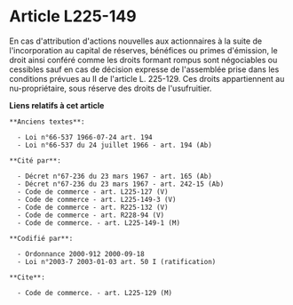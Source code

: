 # Article L225-149

En cas d'attribution d'actions nouvelles aux actionnaires à la suite de l'incorporation au capital de réserves, bénéfices ou
primes d'émission, le droit ainsi conféré comme les droits formant rompus sont négociables ou cessibles sauf en cas de
décision expresse de l'assemblée prise dans les conditions prévues au II de l'article L. 225-129. Ces droits appartiennent au
nu-propriétaire, sous réserve des droits de l'usufruitier.

**Liens relatifs à cet article**

	**Anciens textes**:

	  - Loi n°66-537 1966-07-24 art. 194
	  - Loi n°66-537 du 24 juillet 1966 - art. 194 (Ab)

	**Cité par**:

	  - Décret n°67-236 du 23 mars 1967 - art. 165 (Ab)
	  - Décret n°67-236 du 23 mars 1967 - art. 242-15 (Ab)
	  - Code de commerce - art. L225-127 (V)
	  - Code de commerce - art. L225-149-3 (V)
	  - Code de commerce - art. R225-132 (V)
	  - Code de commerce - art. R228-94 (V)
	  - Code de commerce. - art. L225-149-1 (M)

	**Codifié par**:

	  - Ordonnance 2000-912 2000-09-18
	  - Loi n°2003-7 2003-01-03 art. 50 I (ratification)

	**Cite**:

	  - Code de commerce. - art. L225-129 (M)
